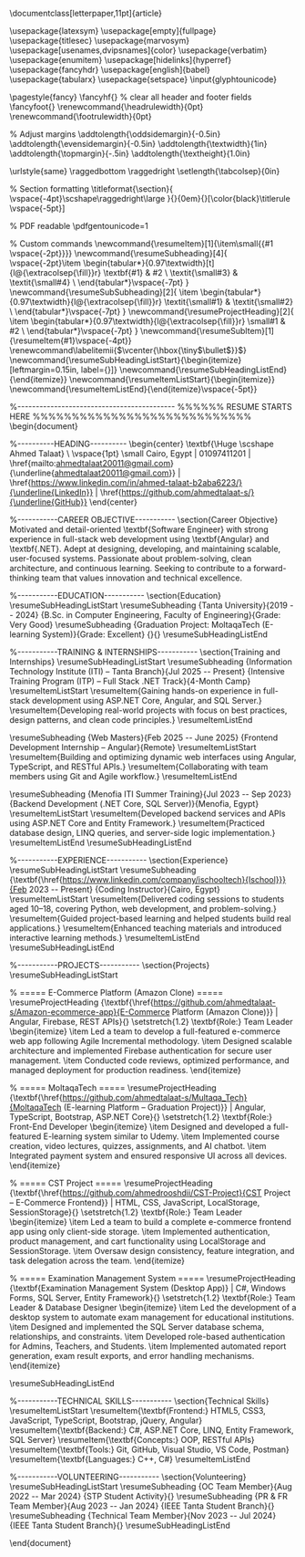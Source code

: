 \documentclass[letterpaper,11pt]{article}

\usepackage{latexsym}
\usepackage[empty]{fullpage}
\usepackage{titlesec}
\usepackage{marvosym}
\usepackage[usenames,dvipsnames]{color}
\usepackage{verbatim}
\usepackage{enumitem}
\usepackage[hidelinks]{hyperref}
\usepackage{fancyhdr}
\usepackage[english]{babel}
\usepackage{tabularx}
\usepackage{setspace}
\input{glyphtounicode}

\pagestyle{fancy}
\fancyhf{} % clear all header and footer fields
\fancyfoot{}
\renewcommand{\headrulewidth}{0pt}
\renewcommand{\footrulewidth}{0pt}

% Adjust margins
\addtolength{\oddsidemargin}{-0.5in}
\addtolength{\evensidemargin}{-0.5in}
\addtolength{\textwidth}{1in}
\addtolength{\topmargin}{-.5in}
\addtolength{\textheight}{1.0in}

\urlstyle{same}
\raggedbottom
\raggedright
\setlength{\tabcolsep}{0in}

% Section formatting
\titleformat{\section}{
  \vspace{-4pt}\scshape\raggedright\large
}{}{0em}{}[\color{black}\titlerule \vspace{-5pt}]

% PDF readable
\pdfgentounicode=1

% Custom commands
\newcommand{\resumeItem}[1]{\item\small{{#1 \vspace{-2pt}}}}
\newcommand{\resumeSubheading}[4]{
  \vspace{-2pt}\item
  \begin{tabular*}{0.97\textwidth}[t]{l@{\extracolsep{\fill}}r}
    \textbf{#1} & #2 \\
    \textit{\small#3} & \textit{\small#4} \\
  \end{tabular*}\vspace{-7pt}
}
\newcommand{\resumeSubSubheading}[2]{
  \item
  \begin{tabular*}{0.97\textwidth}{l@{\extracolsep{\fill}}r}
    \textit{\small#1} & \textit{\small#2} \\
  \end{tabular*}\vspace{-7pt}
}
\newcommand{\resumeProjectHeading}[2]{
  \item
  \begin{tabular*}{0.97\textwidth}{l@{\extracolsep{\fill}}r}
    \small#1 & #2 \\
  \end{tabular*}\vspace{-7pt}
}
\newcommand{\resumeSubItem}[1]{\resumeItem{#1}\vspace{-4pt}}
\renewcommand\labelitemii{$\vcenter{\hbox{\tiny$\bullet$}}$}
\newcommand{\resumeSubHeadingListStart}{\begin{itemize}[leftmargin=0.15in, label={}]}
\newcommand{\resumeSubHeadingListEnd}{\end{itemize}}
\newcommand{\resumeItemListStart}{\begin{itemize}}
\newcommand{\resumeItemListEnd}{\end{itemize}\vspace{-5pt}}

%-------------------------------------------
%%%%%%  RESUME STARTS HERE  %%%%%%%%%%%%%%%%%%%%%%%%%%%%
\begin{document}

%----------HEADING----------
\begin{center}
    \textbf{\Huge \scshape Ahmed Talaat} \\ \vspace{1pt}
    \small Cairo, Egypt $|$ 01097411201 $|$ 
    \href{mailto:ahmedtalaat20011@gmail.com}{\underline{ahmedtalaat20011@gmail.com}} $|$ 
    \href{https://www.linkedin.com/in/ahmed-talaat-b2aba6223/}{\underline{LinkedIn}} $|$
    \href{https://github.com/ahmedtalaat-s/}{\underline{GitHub}}
\end{center}

%-----------CAREER OBJECTIVE-----------
\section{Career Objective}
Motivated and detail-oriented \textbf{Software Engineer} with strong experience in full-stack web development using \textbf{Angular} and \textbf{.NET}. Adept at designing, developing, and maintaining scalable, user-focused systems. Passionate about problem-solving, clean architecture, and continuous learning. Seeking to contribute to a forward-thinking team that values innovation and technical excellence.

%-----------EDUCATION-----------
\section{Education}
\resumeSubHeadingListStart
  \resumeSubheading
    {Tanta University}{2019 -- 2024}
    {B.Sc. in Computer Engineering, Faculty of Engineering}{Grade: Very Good}
  \resumeSubheading
    {Graduation Project: MoltaqaTech (E-learning System)}{Grade: Excellent}
    {}{}
\resumeSubHeadingListEnd

%-----------TRAINING & INTERNSHIPS-----------
\section{Training and Internships}
\resumeSubHeadingListStart
  \resumeSubheading
    {Information Technology Institute (ITI) – Tanta Branch}{Jul 2025 -- Present}
    {Intensive Training Program (ITP) – Full Stack .NET Track}{4-Month Camp}
    \resumeItemListStart
      \resumeItem{Gaining hands-on experience in full-stack development using ASP.NET Core, Angular, and SQL Server.}
      \resumeItem{Developing real-world projects with focus on best practices, design patterns, and clean code principles.}
    \resumeItemListEnd

  \resumeSubheading
    {Web Masters}{Feb 2025 -- June 2025}
    {Frontend Development Internship – Angular}{Remote}
    \resumeItemListStart
      \resumeItem{Building and optimizing dynamic web interfaces using Angular, TypeScript, and RESTful APIs.}
      \resumeItem{Collaborating with team members using Git and Agile workflow.}
    \resumeItemListEnd

  \resumeSubheading
    {Menofia ITI Summer Training}{Jul 2023 -- Sep 2023}
    {Backend Development (.NET Core, SQL Server)}{Menofia, Egypt}
    \resumeItemListStart
      \resumeItem{Developed backend services and APIs using ASP.NET Core and Entity Framework.}
      \resumeItem{Practiced database design, LINQ queries, and server-side logic implementation.}
    \resumeItemListEnd
\resumeSubHeadingListEnd

%-----------EXPERIENCE-----------
\section{Experience}
\resumeSubHeadingListStart
  \resumeSubheading
    {\textbf{\href{https://www.linkedin.com/company/ischooltech}{Ischool}}}{Feb 2023 -- Present}
    {Coding Instructor}{Cairo, Egypt}
    \resumeItemListStart
      \resumeItem{Delivered coding sessions to students aged 10–18, covering Python, web development, and problem-solving.}
      \resumeItem{Guided project-based learning and helped students build real applications.}
      \resumeItem{Enhanced teaching materials and introduced interactive learning methods.}
    \resumeItemListEnd
\resumeSubHeadingListEnd

%-----------PROJECTS-----------
\section{Projects}
\resumeSubHeadingListStart

% ===== E-Commerce Platform (Amazon Clone) =====
  \resumeProjectHeading
    {\textbf{\href{https://github.com/ahmedtalaat-s/Amazon-ecommerce-app}{E-Commerce Platform (Amazon Clone)}} $|$ Angular, Firebase, REST APIs}{}
  \setstretch{1.2}
  \textbf{Role:} Team Leader
  \begin{itemize}
    \item Led a team to develop a full-featured e-commerce web app following Agile Incremental methodology.
    \item Designed scalable architecture and implemented Firebase authentication for secure user management.
    \item Conducted code reviews, optimized performance, and managed deployment for production readiness.
  \end{itemize}

% ===== MoltaqaTech =====
  \resumeProjectHeading
    {\textbf{\href{https://github.com/ahmedtalaat-s/Multaqa_Tech}{MoltaqaTech (E-learning Platform – Graduation Project)}} $|$ Angular, TypeScript, Bootstrap, ASP.NET Core}{}
  \setstretch{1.2}
  \textbf{Role:} Front-End Developer
  \begin{itemize}
    \item Designed and developed a full-featured E-learning system similar to Udemy.
    \item Implemented course creation, video lectures, quizzes, assignments, and AI chatbot.
    \item Integrated payment system and ensured responsive UI across all devices.
  \end{itemize}

% ===== CST Project =====
  \resumeProjectHeading
    {\textbf{\href{https://github.com/ahmedrooshdii/CST-Project}{CST Project – E-Commerce Frontend}} $|$ HTML, CSS, JavaScript, LocalStorage, SessionStorage}{}
  \setstretch{1.2}
  \textbf{Role:} Team Leader
  \begin{itemize}
    \item Led a team to build a complete e-commerce frontend app using only client-side storage.
    \item Implemented authentication, product management, and cart functionality using LocalStorage and SessionStorage.
    \item Oversaw design consistency, feature integration, and task delegation across the team.
  \end{itemize}

% ===== Examination Management System =====
  \resumeProjectHeading
    {\textbf{Examination Management System (Desktop App)} $|$ C\#, Windows Forms, SQL Server, Entity Framework}{}
  \setstretch{1.2}
  \textbf{Role:} Team Leader \& Database Designer
  \begin{itemize}
    \item Led the development of a desktop system to automate exam management for educational institutions.
    \item Designed and implemented the SQL Server database schema, relationships, and constraints.
    \item Developed role-based authentication for Admins, Teachers, and Students.
    \item Implemented automated report generation, exam result exports, and error handling mechanisms.
  \end{itemize}

\resumeSubHeadingListEnd


%-----------TECHNICAL SKILLS-----------
\section{Technical Skills}
\resumeItemListStart
  \resumeItem{\textbf{Frontend:} HTML5, CSS3, JavaScript, TypeScript, Bootstrap, jQuery, Angular}
  \resumeItem{\textbf{Backend:} C\#, ASP.NET Core, LINQ, Entity Framework, SQL Server}
  \resumeItem{\textbf{Concepts:} OOP, RESTful APIs}
  \resumeItem{\textbf{Tools:} Git, GitHub, Visual Studio, VS Code, Postman}
  \resumeItem{\textbf{Languages:} C++, C\#}
\resumeItemListEnd

%-----------VOLUNTEERING-----------
\section{Volunteering}
\resumeSubHeadingListStart
  \resumeSubheading
    {OC Team Member}{Aug 2022 -- Mar 2024}
    {STP Student Activity}{}
  \resumeSubheading
    {PR \& FR Team Member}{Aug 2023 -- Jan 2024}
    {IEEE Tanta Student Branch}{}
  \resumeSubheading
    {Technical Team Member}{Nov 2023 -- Jul 2024}
    {IEEE Tanta Student Branch}{}
\resumeSubHeadingListEnd

\end{document}

<!--
**abdelrahman499/abdelrahman499** is a ✨ _special_ ✨ repository because its `README.md` (this file) appears on your GitHub profile.

Here are some ideas to get you started:

- 🔭 I’m currently working on ...
- 🌱 I’m currently learning ...
- 👯 I’m looking to collaborate on ...
- 🤔 I’m looking for help with ...
- 💬 Ask me about ...
- 📫 How to reach me: ...
- 😄 Pronouns: ...
- ⚡ Fun fact: ...
-->
